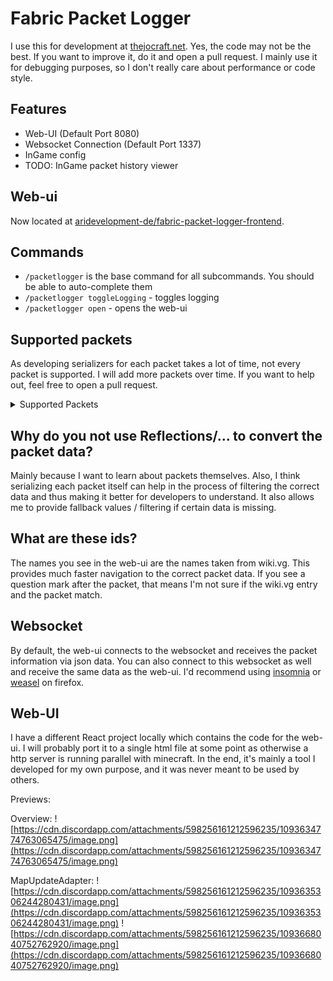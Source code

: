 # Fabric Packet Logger

I use this for development at [thejocraft.net](thejocraft.net). Yes, the code may not be the best. If you want to improve it, do it and open a pull request. I mainly use it for debugging purposes, so I don't really care about performance or code style.

## Features

- Web-UI (Default Port 8080)
- Websocket Connection (Default Port 1337)
- InGame config
- TODO: InGame packet history viewer

## Web-ui

Now located at [aridevelopment-de/fabric-packet-logger-frontend](https://github.com/aridevelopment-de/fabric-packet-logger-frontend).

## Commands

- ``/packetlogger`` is the base command for all subcommands. You should be able to auto-complete them
- ``/packetlogger toggleLogging`` - toggles logging
- ``/packetlogger open`` - opens the web-ui

## Supported packets

As developing serializers for each packet takes a lot of time, not every packet is supported. I will add more packets over time. If you want to help out, feel free to open a pull request.

<!-- console.log(a.map((data) => `<li><code>${data.value} (${data.label})</code></li>`).sort().join("\n")) -->

<details>
    <summary>Supported Packets</summary>
    <ul>
        <li><code>AdvancementUpdateS2CPacket (UpdateAdvancements)</code></li>
        <li><code>BlockUpdateS2CPacket (BlockUpdate)</code></li>
        <li><code>ChunkDataS2CPacket (ChunkDataAndLightUpdate)</code></li>
        <li><code>ChunkDeltaUpdateS2CPacket (UpdateSectionBlocks)</code></li>
        <li><code>ChunkLoadDistanceS2CPacket (SetRenderDistance)</code></li>
        <li><code>ChunkRenderDistanceCenterS2CPacket (SetCenterChunk)</code></li>
        <li><code>CustomPayloadS2CPacket (PluginMessage)</code></li>
        <li><code>DifficultyS2CPacket (ChangeDifficulty)</code></li>
        <li><code>EntitiesDestroyS2CPacket (RemoveEntities)</code></li>
        <li><code>EntityAttributesS2CPacket (UpdateAttributes)</code></li>
        <li><code>EntityDamageS2CPacket (DamageEvent)</code></li>
        <li><code>EntityEquipmentUpdateS2CPacket (SetEquipment)</code></li>
        <li><code>EntityPositionS2CPacket (TeleportEntity)</code></li>
        <li><code>EntitySetHeadYawS2CPacket (SetHeadRotation)</code></li>
        <li><code>EntitySpawnS2CPacket (SpawnEntity)</code></li>
        <li><code>EntityStatusS2CPacket (SetEntityMetadata)</code></li>
        <li><code>EntityTrackerUpdateS2CPacket (UpdateAttributes?)</code></li>
        <li><code>EntityVelocityUpdateS2CPacket (SetEntityVelocity)</code></li>
        <li><code>ExperienceBarUpdateS2CPacket (SetExperience)</code></li>
        <li><code>ExperienceOrbSpawnS2CPacket (SpawnExperienceOrb)</code></li>
        <li><code>FeaturesS2CPacket (FeatureFlags)</code></li>
        <li><code>GameJoinS2CPacket (LoginPlay)</code></li>
        <li><code>GameMessageS2CPacket (SystemChatMessage)</code></li>
        <li><code>HealthUpdateS2CPacket (SetHealth)</code></li>
        <li><code>InventoryS2CPacket (SetContainerContent)</code></li>
        <li><code>ItemPickupAnimationS2CPacket (PickupItem)</code></li>
        <li><code>KeepAliveS2CPacket (KeepAlive)</code></li>
        <li><code>LightUpdateS2CPacket (LightUpdate)</code></li>
        <li><code>LoginCompressionS2CPacket (SetCompression)</code></li>
        <li><code>LoginSuccessS2CPacket (LoginSuccess)</code></li>
        <li><code>MoveRelativeS2CPacket (UpdateEntityPosition)</code></li>
        <li><code>OpenScreenS2CPacket (OpenScreen)</code></li>
        <li><code>ParticleS2CPacket (Particle)</code></li>
        <li><code>PlaySoundS2CPacket (SoundEffect)</code></li>
        <li><code>PlayerAbilitiesS2CPacket (PlayerAbilities)</code></li>
        <li><code>PlayerActionResponseS2CPacket (PlayerActionResponse?)</code></li>
        <li><code>PlayerListS2CPacket (PlayerInfoUpdate)</code></li>
        <li><code>PlayerPositionLookS2CPacket (SynchronizePlayerPosition)</code></li>
        <li><code>PlayerSpawnPositionS2CPacket (SetDefaultSpawnPosition)</code></li>
        <li><code>QueryPongS2CPacket (PongPlay)</code></li>
        <li><code>QueryResponseS2CPacket (StatusResponse)</code></li>
        <li><code>RotateAndMoveRelativeS2CPacket (UpdateEntityPositionAndRotation)</code></li>
        <li><code>RotateS2CPacket (UpdateEntityRotation)</code></li>
        <li><code>ScreenSlotUpdateS2CPacket (SetContainerSlot)</code></li>
        <li><code>ServerMetadataS2CPacket (ServerData)</code></li>
        <li><code>SimulationDistanceS2CPacket (SetSimulationDistance)</code></li>
        <li><code>SynchronizeRecipesS2CPacket (UpdateRecipes)</code></li>
        <li><code>SynchronizeTagsS2CPacket (UpdateTags)</code></li>
        <li><code>UnloadChunkS2CPacket (UnloadChunk)</code></li>
        <li><code>UnlockRecipesS2CPacket (UpdateRecipeBook)</code></li>
        <li><code>UpdateSelectedSlotS2CPacket (SetHeldItem)</code></li>
        <li><code>WorldBorderInitializeS2CPacket (InitializeWorldBorder)</code></li>
        <li><code>WorldEventS2CPacket (WorldEvent)</code></li>
        <li><code>WorldTimeUpdateS2CPacket (UpdateTime)</code></li>
    </ul>
</details>

## Why do you not use Reflections/... to convert the packet data?

Mainly because I want to learn about packets themselves. Also, I think serializing each packet itself can help in the process of filtering the correct data and thus making it better for developers to understand. It also allows me to provide fallback values / filtering if certain data is missing.

## What are these ids?

The names you see in the web-ui are the names taken from wiki.vg. This provides much faster navigation to the correct packet data. If you see a question mark after the packet, that means I'm not sure if the wiki.vg entry and the packet match.

## Websocket

By default, the web-ui connects to the websocket and receives the packet information via json data. You can also connect to this websocket as well and receive the same data as the web-ui. I'd recommend using [insomnia](https://insomnia.rest/) or [weasel](https://addons.mozilla.org/de/firefox/addon/websocket-weasel/) on firefox.

## Web-UI

I have a different React project locally which contains the code for the web-ui. I will probably port it to a single html file at some point as otherwise a http server is running parallel with minecraft. In the end, it's mainly a tool I developed for my own purpose, and it was never meant to be used by others.

Previews:

Overview:
![https://cdn.discordapp.com/attachments/598256161212596235/1093634774763065475/image.png](https://cdn.discordapp.com/attachments/598256161212596235/1093634774763065475/image.png)

MapUpdateAdapter:
![https://cdn.discordapp.com/attachments/598256161212596235/1093635306244280431/image.png](https://cdn.discordapp.com/attachments/598256161212596235/1093635306244280431/image.png)
![https://cdn.discordapp.com/attachments/598256161212596235/1093668040752762920/image.png](https://cdn.discordapp.com/attachments/598256161212596235/1093668040752762920/image.png)